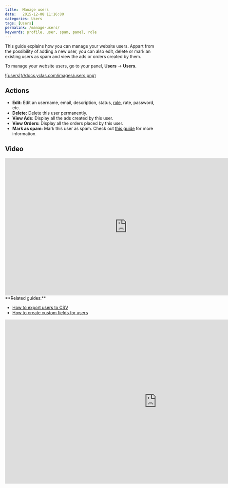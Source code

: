 ```yaml
---
title:  Manage users
date:   2015-12-08 11:16:00
categories: Users
tags: [Users]
permalink: /manage-users/
keywords: profile, user, spam, panel, role
---
```

This guide explains how you can manage your website users. Appart from the possibility of adding a new user, you can also edit, delete or mark an existing users as spam and view the ads or orders created by them.

To manage your website users, go to your panel, **Users** -> **Users**.

<a href="//docs.yclas.com/images/users.png" class="thumbnail gallery-item" data-gallery>
![users](//docs.yclas.com/images/users.png)
</a>

## Actions

+ **Edit:** Edit an username, email, description, status, [role](//docs.yclas.com/roles-work-classified-ads-script/), rate, password, etc.
+ **Delete:** Delete this user permanently.
+ **View Ads:** Display all the ads created by this user.
+ **View Orders:** Display all the orders placed by this user.
+ **Mark as spam:** Mark this user as spam. Check out [this guide](//docs.yclas.com/activate-blacklist-works/) for more information.

## Video

<iframe width="800" height="450" src="https://www.youtube.com/embed/ta3fh9-Y4XQ" frameborder="0" allowfullscreen></iframe>

<br>
**Related guides:**

  * [How to export users to CSV](//docs.yclas.com/how-to-export-users/)
  * [How to create custom fields for users](//docs.yclas.com/users-custom-fields/)

<iframe width="993" height="538" src="https://www.youtube.com/embed/fKQ2o34LBZE?list=PLaW2GGHbsvD1Qc8Ds4kz5bArU98to-iWU" frameborder="0" allow="accelerometer; autoplay; encrypted-media; gyroscope; picture-in-picture" allowfullscreen></iframe>







































